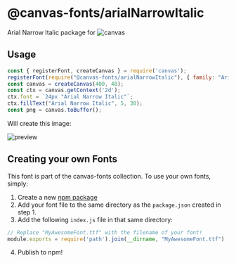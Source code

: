 @canvas-fonts/arialNarrowItalic
====

Arial Narrow Italic package for ![canvas](https://npmjs.org/package/canvas)

## Usage

```js
const { registerFont, createCanvas } = require('canvas');
registerFont(require("@canvas-fonts/arialNarrowItalic"), { family: "Arial Narrow Italic" });
const canvas = createCanvas(400, 48);
const ctx = canvas.getContext('2d');
ctx.font = `24px "Arial Narrow Italic"`;
ctx.fillText("Arial Narrow Italic", 5, 30);
const png = canvas.toBuffer();
```

Will create this image:

![preview](https://github.com/retrohacker/canvas-fonts/raw/master/previews/arialNarrowItalic.png)

## Creating your own Fonts

This font is part of the canvas-fonts collection. To use your own fonts, simply:

1. Create a new [npm package](https://docs.npmjs.com/creating-node-js-modules)
2. Add your font file to the same directory as the `package.json` created in step 1.
3. Add the following `index.js` file in that same directory:

```js
// Replace "MyAwesomeFont.ttf" with the filename of your font!
module.exports = require('path').join(__dirname, "MyAwesomeFont.ttf")
```

4. Publish to npm!